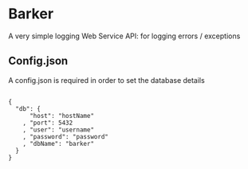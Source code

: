 Barker
======

A very simple logging Web Service API: for logging errors / exceptions


Config.json
-----------

A config.json is required in order to set the database details

```node

{
  "db": {
      "host": "hostName"
    , "port": 5432
    , "user": "username"
    , "password": "password"
    , "dbName": "barker"
  }
}
